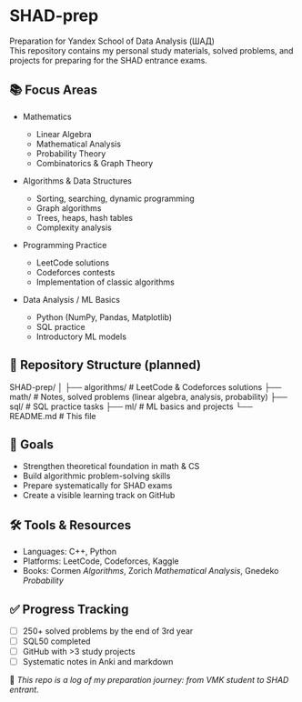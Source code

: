 # SHAD-prep

Preparation for Yandex School of Data Analysis (ШАД)  
This repository contains my personal study materials, solved problems, and projects for preparing for the SHAD entrance exams.

## 📚 Focus Areas

- Mathematics
  - Linear Algebra
  - Mathematical Analysis
  - Probability Theory
  - Combinatorics & Graph Theory

- Algorithms & Data Structures
  - Sorting, searching, dynamic programming
  - Graph algorithms
  - Trees, heaps, hash tables
  - Complexity analysis

- Programming Practice
  - LeetCode solutions
  - Codeforces contests
  - Implementation of classic algorithms

- Data Analysis / ML Basics
  - Python (NumPy, Pandas, Matplotlib)
  - SQL practice
  - Introductory ML models

## 📂 Repository Structure (planned)
SHAD-prep/
│
├── algorithms/ # LeetCode & Codeforces solutions
├── math/ # Notes, solved problems (linear algebra, analysis, probability)
├── sql/ # SQL practice tasks
├── ml/ # ML basics and projects
└── README.md # This file

## 🚀 Goals

- Strengthen theoretical foundation in math & CS  
- Build algorithmic problem-solving skills  
- Prepare systematically for SHAD exams  
- Create a visible learning track on GitHub  

## 🛠 Tools & Resources

- Languages: C++, Python  
- Platforms: LeetCode, Codeforces, Kaggle  
- Books: Cormen *Algorithms*, Zorich *Mathematical Analysis*, Gnedeko *Probability*  

## ✅ Progress Tracking

- [ ] 250+ solved problems by the end of 3rd year  
- [ ] SQL50 completed  
- [ ] GitHub with >3 study projects  
- [ ] Systematic notes in Anki and markdown  

📌 *This repo is a log of my preparation journey: from VMK student to SHAD entrant.*
